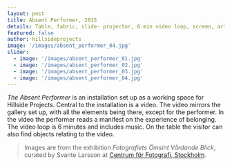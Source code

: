 ```yaml
---
layout: post
title: Absent Performer, 2015
details: Table, fabric, slide- projector, 6 min video loop, screen, artist book, glass of water, chair and plant.
featured: false
author: hillsideprojects
image: '/images/absent_performer_04.jpg'
slider:
  - image: '/images/absent_performer_01.jpg'
  - image: '/images/absent_performer_02.jpg'
  - image: '/images/absent_performer_03.jpg'
  - image: '/images/absent_performer_04.jpg'
---
```


_The Absent Performer_ is an installation set up as a working space for Hillside Projects. Central to the installation is a video. The video mirrors the gallery set up, with all the elements being there, except for the performer. In the video the performer reads a manifest on the experience of belonging. The video loop is 6 minutes and includes music. On the table the visitor can also find objects relating to the video.

> Images are from the exhibition _Fotografiets Ömsint Vårdande Blick_, curated by Svante Larsson at <a href="http://www.centrumforfotografi.se/kalendarium/stora-galleriet-cff-fotografiets-%C3%B6msint-v%C3%A5rdande-blick" target="blank">Centrum för Fotografi, Stockholm</a>.
